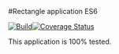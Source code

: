 #Rectangle application ES6

[![Build](https://travis-ci.org/stanleycyang/full-coverage-es6-rectangle.svg?branch=master)](https://travis-ci.org/stanleycyang/full-coverage-es6-rectangle)[![Coverage Status](https://coveralls.io/repos/stanleycyang/full-coverage-es6-rectangle/badge.svg?branch=master&service=github)](https://coveralls.io/github/stanleycyang/full-coverage-es6-rectangle?branch=master)

This application is 100% tested.